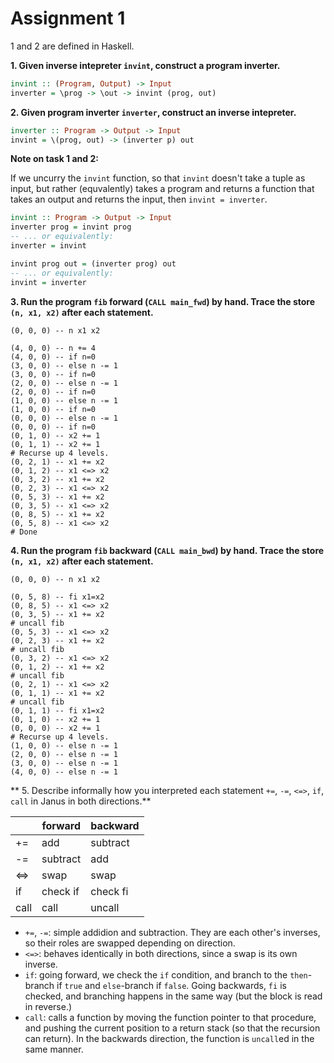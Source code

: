 Assignment 1
============

1 and 2 are defined in Haskell.

**1. Given inverse intepreter `invint`, construct a program inverter.**
```haskell
invint :: (Program, Output) -> Input
inverter = \prog -> \out -> invint (prog, out)
```
**2. Given program inverter `inverter`, construct an inverse intepreter.**
```haskell
inverter :: Program -> Output -> Input
invint = \(prog, out) -> (inverter p) out
```

**Note on task 1 and 2:**

If we uncurry the `invint` function, so that `invint` doesn't take a tuple as
input, but rather (equvalently) takes a program and returns a function that
takes an output and returns the input, then `invint = inverter`.

```haskell
invint :: Program -> Output -> Input
inverter prog = invint prog
-- ... or equivalently:
inverter = invint

invint prog out = (inverter prog) out
-- ... or equivalently:
invint = inverter
```


**3. Run the program `fib` forward (`CALL main_fwd`) by hand. Trace the store `(n, x1, x2)` after each statement.**

```
(0, 0, 0) -- n x1 x2

(4, 0, 0) -- n += 4
(4, 0, 0) -- if n=0
(3, 0, 0) -- else n -= 1
(3, 0, 0) -- if n=0
(2, 0, 0) -- else n -= 1
(2, 0, 0) -- if n=0
(1, 0, 0) -- else n -= 1
(1, 0, 0) -- if n=0
(0, 0, 0) -- else n -= 1
(0, 0, 0) -- if n=0
(0, 1, 0) -- x2 += 1
(0, 1, 1) -- x2 += 1
# Recurse up 4 levels.
(0, 2, 1) -- x1 += x2
(0, 1, 2) -- x1 <=> x2
(0, 3, 2) -- x1 += x2
(0, 2, 3) -- x1 <=> x2
(0, 5, 3) -- x1 += x2
(0, 3, 5) -- x1 <=> x2
(0, 8, 5) -- x1 += x2
(0, 5, 8) -- x1 <=> x2
# Done
```

**4. Run the program `fib` backward (`CALL main_bwd`) by hand. Trace the store `(n, x1, x2)` after each statement.**

```
(0, 0, 0) -- n x1 x2

(0, 5, 8) -- fi x1=x2
(0, 8, 5) -- x1 <=> x2
(0, 3, 5) -- x1 += x2
# uncall fib
(0, 5, 3) -- x1 <=> x2
(0, 2, 3) -- x1 += x2
# uncall fib
(0, 3, 2) -- x1 <=> x2
(0, 1, 2) -- x1 += x2
# uncall fib
(0, 2, 1) -- x1 <=> x2
(0, 1, 1) -- x1 += x2
# uncall fib
(0, 1, 1) -- fi x1=x2
(0, 1, 0) -- x2 += 1
(0, 0, 0) -- x2 += 1
# Recurse up 4 levels.
(1, 0, 0) -- else n -= 1
(2, 0, 0) -- else n -= 1
(3, 0, 0) -- else n -= 1
(4, 0, 0) -- else n -= 1
 ```

** 5. Describe informally how you interpreted each statement `+=`, `-=`, `<=>`, `if`, `call` in Janus in both directions.**

|    | forward  | backward |
|----|----------|----------|
|+=  | add      | subtract |
|-=  | subtract | add      |
|<=> | swap     | swap     |
|if  | check if | check fi |
|call| call     | uncall   |

* `+=`, `-=`: simple addidion and subtraction. They are each other's inverses,
  so their roles are swapped depending on direction.
* `<=>`: behaves identically in both directions, since a swap is its own inverse.
* `if`: going forward, we check the `if` condition, and branch to the
  `then`-branch if `true` and `else`-branch if `false`. Going backwards, `fi` is
  checked, and branching happens in the same way (but the block is read in reverse.)
* `call`: calls a function by moving the function pointer to that procedure, and
  pushing the current position to a return stack (so that the recursion can
  return). In the backwards direction, the function is `uncall`ed in the same manner.
  
  


